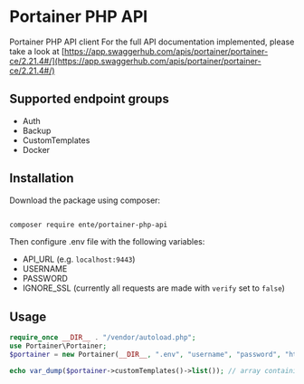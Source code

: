 # Portainer PHP API

Portainer PHP API client
For the full API documentation implemented, please take a look at [https://app.swaggerhub.com/apis/portainer/portainer-ce/2.21.4#/](https://app.swaggerhub.com/apis/portainer/portainer-ce/2.21.4#/)

## Supported endpoint groups

- Auth
- Backup
- CustomTemplates
- Docker

## Installation

Download the package using composer:

```bash

composer require ente/portainer-php-api

```

Then configure .env file with the following variables:

- API_URL (e.g. `localhost:9443`)
- USERNAME
- PASSWORD
- IGNORE_SSL (currently all requests are made with `verify` set to `false`)

## Usage

```php
require_once __DIR__ . "/vendor/autoload.php";
use Portainer\Portainer;
$portainer = new Portainer(__DIR__, ".env", "username", "password", "https://yourhost:9443");

echo var_dump($portainer->customTemplates()->list()); // array containing custom templates

```
